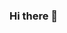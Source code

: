 ### Hi there 👋

<!--
**mmartinelli22/mmartinelli22** is a ✨ _special_ ✨ repository because its `README.md` (this file) appears on your GitHub profile.

Here are some ideas to get you started:

- 🔭 I’m currently working through Mod 3 of  Turing School of Software and Designs' front end program. 
- 🌱 I’m currently learning React
- 📫 How to reach me: https://www.linkedin.com/in/michael-martinelli-7230b5237/
- 😄 Pronouns: He/Him
- ⚡ Fun fact: I am a huge geek
-->

